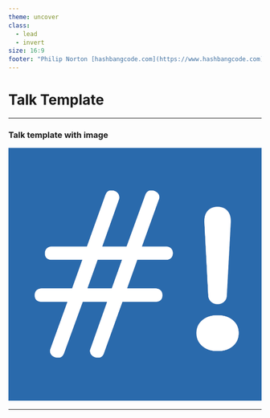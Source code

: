 ```yaml
---
theme: uncover
class:
  - lead
  - invert
size: 16:9
footer: "Philip Norton [hashbangcode.com](https://www.hashbangcode.com) [@hashbangcode](https://twitter.com/hashbangcode) [@philipnorton42](https://twitter.com/philipnorton42)"
---
```


# Talk Template

---

### Talk template with image
![bg right:50% width:55%](../src/assets/images/hashbangcode_logo.png)

---
